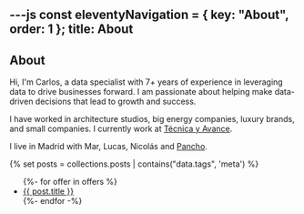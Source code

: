 ---js
const eleventyNavigation = {
	key: "About",
	order: 1
};
title: About
---

## About

Hi, I'm Carlos, a data specialist with 7+ years of experience in leveraging data to drive businesses forward. I am passionate about helping make data-driven decisions that lead to growth and success. 

I have worked in architecture studios, big energy companies, luxury brands, and small companies. I currently work at <a href="http://tecnicayavance.com">Técnica y Avance</a>.

I live in Madrid with Mar, Lucas, Nicolás and <a href="/blog/pancho.md">Pancho</a>.

{% set posts = collections.posts | contains("data.tags", 'meta') %}
<ul>
{%- for offer in offers %}
    <li><a href="{{ post.url }}">{{ post.title }}</a></li>
{%- endfor -%}
</ul>
